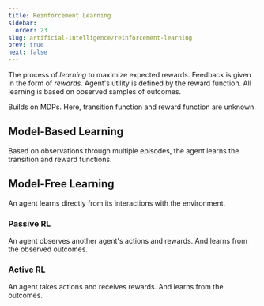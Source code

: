 ```yaml
---
title: Reinforcement Learning
sidebar:
  order: 23
slug: artificial-intelligence/reinforcement-learning
prev: true
next: false
---
```


The process of _learning_ to maximize expected rewards. Feedback is given in the form of _rewards_. Agent's utility is defined by the reward function. All learning is based on observed samples of outcomes.

Builds on MDPs. Here, transition function and reward function are unknown.

## Model-Based Learning

Based on observations through multiple episodes, the agent learns the transition and reward functions.

## Model-Free Learning

An agent learns directly from its interactions with the environment.

### Passive RL

An agent observes another agent's actions and rewards. And learns from the observed outcomes.

### Active RL

An agent takes actions and receives rewards. And learns from the outcomes.
